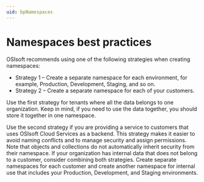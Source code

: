 ```yaml
---
uid: bpNamespaces
---
```


# Namespaces best practices

OSIsoft recommends using one of the following strategies when creating namespaces:

- Strategy 1 &ndash; Create a separate namespace for each environment, for example, Production, Development, Staging, and so on.
- Strategy 2 &ndash; Create a separate namespace for each of your customers.

Use the first strategy for tenants where all the data belongs to one organization. Keep in mind, if you need to use the data together, you should store it together in one namespace.

Use the second strategy if you are providing a service to customers that uses OSIsoft Cloud Services as a backend. This strategy makes it easier to avoid naming conflicts and to manage security and assign permissions. Note that objects and collections do not automatically inherit security from their namespace. If your organization has internal data that does not belong to a customer, consider combining both strategies. Create separate namespaces for each customer and create another namespace for internal use that includes your Production, Development, and Staging environments.
